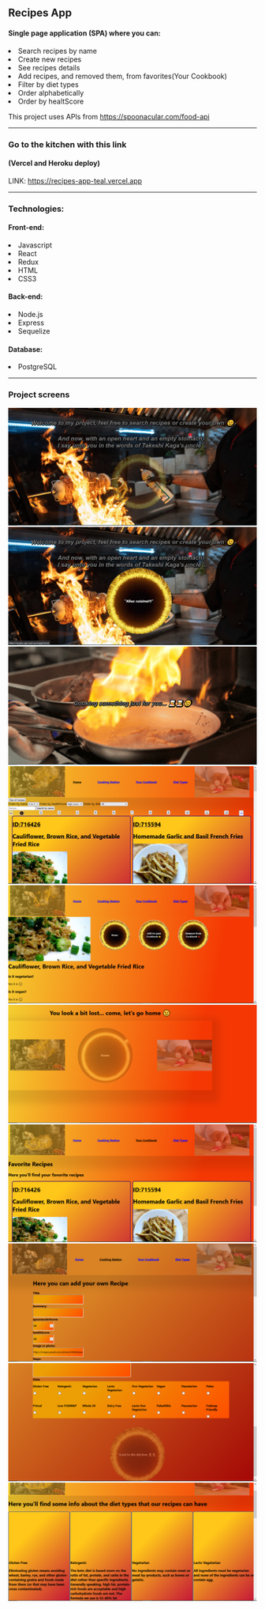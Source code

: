 

## Recipes App

#### Single page application (SPA) where you can:
 <li>Search recipes by name</li>
 <li>Create new recipes</li>
 <li>See recipes details</li>
 <li>Add recipes, and removed them, from favorites(Your Cookbook)</li>
 <li>Filter by diet types</li>
 <li>Order alphabetically</li>
 <li>Order by healtScore</li>
 
This project uses APIs from https://spoonacular.com/food-api

---

### Go to the kitchen with this link
#### (Vercel and Heroku deploy)
LINK: https://recipes-app-teal.vercel.app

---

### Technologies:
#### Front-end:
<li>Javascript</li>
<li>React</li>
<li>Redux</li>
<li>HTML</li>
<li>CSS3</li>

#### Back-end:
<li>Node.js</li>
<li>Express</li>
<li>Sequelize</li>

#### Database:
<li>PostgreSQL</li>

---

### Project screens

![image](/client/resources/Landing.png)
![image](/client/resources/Landinghoverbutton.png)
![image](/client/resources/Loader.png)
![image](/client/resources/Home.png)
![image](/client/resources/Detail.png)
![image](/client/resources/404.png)
![image](/client/resources/Your%20Cookbook.png)
![image](/client/resources/Recipe%20Creation.png)
![image](/client/resources/Recipe%20Creation%202.png)
![image](/client/resources//Diet%20Types.png)